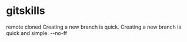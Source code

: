 # gitskills
remote cloned
Creating a new branch is quick.
Creating a new branch is quick and simple.
--no-ff
